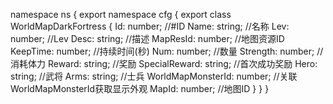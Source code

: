 namespace ns {
	export namespace cfg {
		export class WorldMapDarkFortress {
			Id: number;		//#ID
			Name: string;		//名称
			Lev: number;		//Lev
			Desc: string;		//描述
			MapResId: number;		//地图资源ID
			KeepTime: number;		//持续时间(秒)
			Num: number;		//数量
			Strength: number;		//消耗体力
			Reward: string;		//奖励
			SpecialReward: string;		//首次成功奖励
			Hero: string;		//武将
			Arms: string;		//士兵
			WorldMapMonsterId: number;		//关联WorldMapMonsterId获取显示外观
			MapId: number;		//地图ID
		}
	}
}